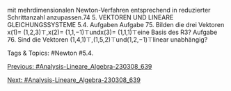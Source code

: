 mit mehrdimensionalen Newton-Verfahren entsprechend in reduzierter Schrittanzahl anzupassen.74 5. VEKTOREN UND LINEARE GLEICHUNGSSYSTEME
5.4. Aufgaben
Aufgabe 75. Bilden die drei Vektoren x(1)= (1,2,3)⊤,x(2)= (1,1,−1)⊤undx(3)= (1,1,1)⊤eine
Basis des R3?
Aufgabe 76. Sind die Vektoren (1,4,1)⊤,(1,5,2)⊤und(1,2,−1)⊤linear unabhängig?

   Tags & Topics:
   #Newton
   #5.4.

[Previous: #Analysis-Lineare_Algebra-230308_639](Analysis-Lineare_Algebra-230308_639.md)

[Next: #Analysis-Lineare_Algebra-230308_639](Analysis-Lineare_Algebra-230308_639.md)